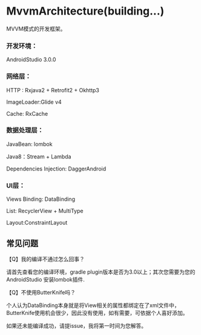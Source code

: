 # MvvmArchitecture(building...)

MVVM模式的开发框架。

### 开发环境：

AndroidStudio 3.0.0

### 网络层：

HTTP : Rxjava2 + Retrofit2 + Okhttp3

ImageLoader:Glide v4

Cache: RxCache

### 数据处理层：

JavaBean: lombok

Java8：Stream + Lambda

Dependencies Injection: DaggerAndroid

### UI层：

Views Binding: DataBinding

List: RecyclerView + MultiType

Layout:ConstraintLayout

## 常见问题

【Q】我的编译不通过怎么回事？

请首先查看您的编译环境，gradle plugin版本是否为3.0以上；其次您需要为您的AndroidStudio 安装lombok插件.

【Q】不使用ButterKnife吗？

个人认为DataBinding本身就是将View相关的属性都绑定在了xml文件中，ButterKnife使用机会很少，因此没有使用，如有需要，可依据个人喜好添加。


如果还未能编译成功，请提issue，我将第一时间为您解答。
